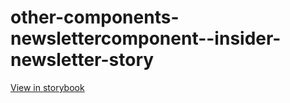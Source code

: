 # other-components-newslettercomponent--insider-newsletter-story

[View in storybook](https://raw.githack.com/Independent-Digital-News-and-Media-Ltd/standard-pwamp-sb/PR-732-sb/index.html?path=/story/other-components-newslettercomponent--insider-newsletter-story)